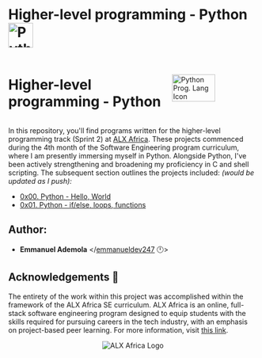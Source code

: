 # Higher-level programming - Python <img src="https://cdn3.iconfinder.com/data/icons/logos-and-brands-adobe/512/267_Python-512.png" alt="Python Prog. Lang Icon" style="width: 50px; height: 50px" />

<div style="display: flex; align-items: center;">
  <h1>Higher-level programming - Python</h1>
  <img src="https://cdn3.iconfinder.com/data/icons/logos-and-brands-adobe/512/267_Python-512.png" alt="Python Prog. Lang Icon" style="width: 50%;" />
</div>


In this repository, you'll find programs written for the higher-level programming track (Sprint 2) at [ALX Africa](https://twitter.com/alx_africa). These projects commenced during the 4th month of the Software Engineering program curriculum, where I am presently immersing myself in Python. Alongside Python, I've been actively strengthening and broadening my proficiency in C and shell scripting. The subsequent section outlines the projects included: _(would be updated as I push):_

* [0x00. Python - Hello, World](./0x00-python-hello_world)
* [0x01. Python - if/else, loops, functions](./0x01-python-if_else_loops_functions)


## Author:
* **Emmanuel Ademola** <\/[emmanueldev247](https://github.com/emmanueldev247) :clock12:>

## Acknowledgements :pray:

The entirety of the work within this project was accomplished within the framework of the ALX Africa SE curriculum. ALX Africa is an online, full-stack software engineering program designed to equip students with the skills required for pursuing careers in the tech industry, with an emphasis on project-based peer learning. For more information, visit [this link](https://www.alxafrica.com//).


<p align="center">
  <img src="http://www.alxafrica.com/wp-content/uploads/2022/01/header-logo.png"
    alt="ALX Africa Logo"
  >
  </p>
